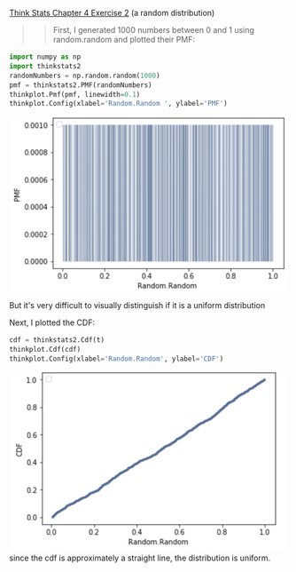 [Think Stats Chapter 4 Exercise 2](http://greenteapress.com/thinkstats2/html/thinkstats2005.html#toc41) (a random distribution)

>>First, I generated 1000 numbers between 0 and 1 using random.random and plotted their PMF:

```python
import numpy as np
import thinkstats2
randomNumbers = np.random.random(1000)
pmf = thinkstats2.PMF(randomNumbers)
thinkplot.Pmf(pmf, linewidth=0.1)
thinkplot.Config(xlabel='Random.Random ', ylabel='PMF')
```
![random.random pmf](random_random_pmf.png)

But it's very difficult to visually distinguish if it is a uniform distribution

Next, I plotted the CDF:

```python
cdf = thinkstats2.Cdf(t)
thinkplot.Cdf(cdf)
thinkplot.Config(xlabel='Random.Random', ylabel='CDF')
```
![random.random cdf](random_random_cdf.png)
since the cdf is approximately a straight line, the distribution is uniform.
